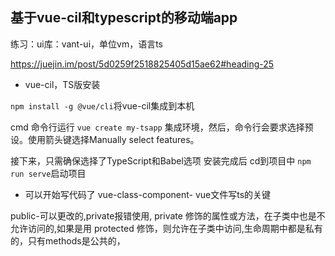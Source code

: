 ## 基于vue-cil和typescript的移动端app

练习：ui库：vant-ui，单位vm，语言ts

https://juejin.im/post/5d0259f2518825405d15ae62#heading-25

- vue-cil，TS版安装

`npm install -g @vue/cli`将vue-cil集成到本机

cmd 命令行运行 `vue create my-tsapp` 集成环境，然后，命令行会要求选择预设。使用箭头键选择Manually select features。

接下来，只需确保选择了TypeScript和Babel选项
安装完成后 cd到项目中 `npm run serve`启动项目
- 可以开始写代码了
vue-class-component-  vue文件写ts的关键

public-可以更改的,private报错使用, private 修饰的属性或方法，在子类中也是不允许访问的,如果是用 protected 修饰，则允许在子类中访问,生命周期中都是私有的，只有methods是公共的，
